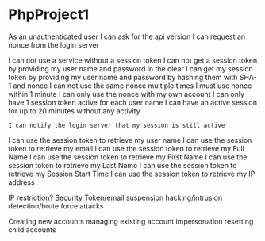 PhpProject1
===========

As an unauthenticated user
	I can ask for the api version
	I can request an nonce from the login server

I can not use a service without a session token
I can not get a session token by providing my user name and password in the clear
I can get my session token by providing my user name and password by hashing them with SHA-1 and nonce
I can not use the same nonce multiple times
I must use nonce within 1 minute
I can only use the nonce with my own account
I can only have 1 session token active for each user name
I can have an active session for up to 20 minutes without any activity

    I can notify the login server that my session is still active

I can use the session token to retrieve my user name
I can use the session token to retrieve my email
I can use the session token to retrieve my Full Name
I can use the session token to retrieve my First Name
I can use the session token to retrieve my Last Name
I can use the session token to retrieve my Session Start Time
I can use the session token to retrieve my IP address

IP restriction?
Security Token/email
suspension
hacking/intrusion detection/brute force attacks

Creating new accounts
managing existing account
impersonation
resetting child accounts
